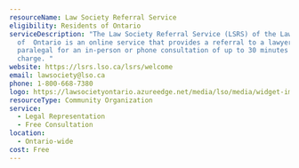 ```yaml
---
resourceName: Law Society Referral Service
eligibility: Residents of Ontario
serviceDescription: "The Law Society Referral Service (LSRS) of the Law Society
  of  Ontario is an online service that provides a referral to a lawyer or
  paralegal for an in-person or phone consultation of up to 30 minutes at no
  charge. "
website: https://lsrs.lso.ca/lsrs/welcome
email: lawsociety@lso.ca
phone: 1-800-668-7380
logo: https://lawsocietyontario.azureedge.net/media/lso/media/widget-images/logos/site-logo-2018.svg
resourceType: Community Organization
service:
  - Legal Representation
  - Free Consultation
location:
  - Ontario-wide
cost: Free
---
```

